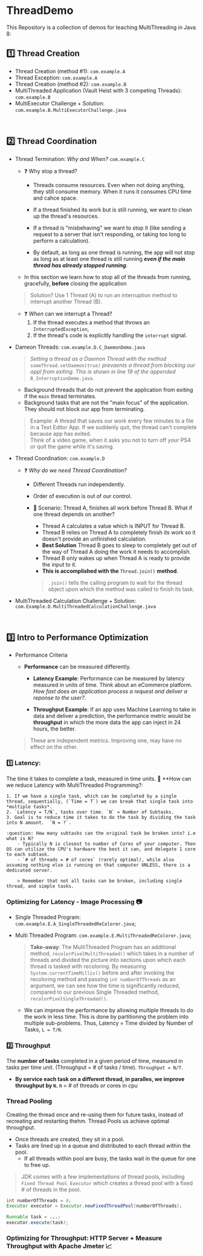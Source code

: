 # ThreadDemo
This Repository is a collection of demos for teaching MultiThreading in Java 8:

## :one: Thread Creation

- Thread Creation (method #1): `com.example.A`
- Thread Exception: `com.example.A`
- Thread Creation (method #2): `com.example.B`
- MultiThreaded Application (Vault Heist with 3 competing Threads): `com.example.B`
- MultiExecutor Challenge + Solution: `com.example.B.MultiExecutorChallenge.java`

<br>

## :two: Thread Coordination

- Thread Termination: *Why and When?* `com.example.C`
    - :question: Why stop a thread? 
        - Threads consume resources.  Even when not doing anything, they still consume memory.  When it runs it consumes CPU time and cahce space.
        
        - If a thread finished its work but is still running, we want to clean up the thread's resources.
        
        - If a thread is "misbehaving" we want to stop it (like sending a request to a server that isn't responding, or taking too long to perform a calculation).
        
        - By default, as long as one thread is running, the app will not stop as long as at least one thread is still running ***even if the main thread has already stopped running***.

    - In this section we learn how to stop all of the threads from running, gracefully, **before** closing the application

    > Solution? Use 1 Thread (A) to run an interruption method to interrupt another Thread (B).

    - :question: *When* can we interrupt a Thread?
        1. If the thread executes a method that throws an `InterruptedException`,
        2. If the thread's code is explicitly handling the `interrupt` signal. 

- Dameon Threads: `com.example.D.C_DaemonDemo.java`

    > *Setting a thread as a Daemon Thread with the method* `someThread.setDaemon(true)` *prevaents a thread from blocking our appl from exiting.  This is shown in line 19 of the appended* `B_InterruptionDemo.java`.

    - Background threads that do not prevent the application from exiting if the `main` thread terminates.
    - Background tasks that are not the "main focus" of the application.  They should not block our app from terminating.

    > Example: A thread that saves our work every few minutes to a file in a Text Editor App.  If we suddenly quit, the thread can't complete because app has exited.<br>
    > Think of a video game, when it asks you not to turn off your PS4 or quit the game while it's saving.

- Thread Coordination: `com.example.D`

    - :question: *Why do we need Thread Coordination?*
        - Different Threads run independently.
        - Order of execution is out of our control.
        
        - :thought_balloon: Scenario: Thread A, finishes all work before Thread B.  What if one thread depends on another?
            
            - Thread A calculates a value which is INPUT for Thread B.
            - Thread B relies on Thread A to completely finish its work so it doesn't provide an unfinished calculation.
            - **Best Solution** Thread B goes to sleep to completely get out of the way of Thread A doing the work it needs to accomplish.
            - Thread B only wakes up when Thread A is ready to provide the input to it.
            - **This is accomplished with the** `Thread.join()` **method**.

            > `.join()` tells the calling program to wait for the thread object upon which the method was called to finish its task.

- MultiThreaded Calculation Challenge + Solution: `com.Example.D.MultiThreadedCalculationChallenge.java`

<br>

## :three: Intro to Performance Optimization

- Performance Criteria
    - **Performance** can be measured differently. 
        
        - **Latency Example**: Performance can be measured by latency measured in units of time.  Think about an eCommerce platform. *How fast does an application process a request and deliver a reponse to the user?*.

        - **Throughput Example**: If an app uses Machine Learning to take in data and deliver a prediction, the performance metric would be **throughput** in which the more data the app can inject in 24 hours, the better.

    > These are independent metrics.  Improving one, may have no effect on the other.

### :one: Latency: 
The time it takes to complete a task, measured in time units. :brain: **How can we reduce Latency with MultiThreaded Programming?:

    1. If we have a single task, which can be completed by a single thread, sequentially, (`Time = T`) we can break that single task into *multiple tasks*.
    2. `Latency = T/N`, tasks over time. `N` = Number of Subtasks.
    3. Goal is to reduce time it takes to do the task by dividing the task into N amount.  `N = ?`.

    :question: How many subtasks can the original task be broken into? i.e what is N?
        - Typically N is closest to number of Cores of your computer. Then OS can utilize the CPU's hardware the best it can, and delegate 1 core to each subtask.
        - `# of threads = # of cores` (rarely optimal), while also assuming nothing else is running on that computer UNLESS, there is a dedicated server.

        > Remember that not all tasks can be broken, including single thread, and simple tasks.

### Optimizing for Latency - Image Processing :camera:
- Single Threaded Program: `com.example.E.A_SingleThreadedReColorer.java`;
- Multi Threaded Program: `com.example.E.MultiThreadedReColorer.java`;

    > **Take-away**: The MultiThreaded Program has an additional method, `recolorPixelMultiThreaded()` which takes in a number of threads and divided the picture into sections upon which each thread is tasked with recoloring.  By measuring `System.currentTimeMillis()` before and after invoking the recoloring method and passing `int numberOfThreads` as an argument, we can see how the time is significantly reduced, compared to our previous Single Threaded method, `recolorPixelSingleThreaded()`.


    - We can improve the performance by allowing multiple threads to do the work in less time.  This is done by partitioning the problem into multiple sub-problems.  Thus, Latency = Time divided by Number of Tasks, `L = T/N`.

### :two: Throughput
The **number of tasks** completed in a given period of time, measured in tasks per time unit.  (Throughput = # of tasks / time). `Throughput = N/T`.

- **By service each task on a different thread, in paralles, we improve throughput by `N`.** `N` = # of threads *or* cores in cpu

### Thread Pooling
Creating the thread once and re-using them for future tasks, instead of recreating and restarting thehm. Thread Pools us achieve optimal throughput. 

- Once threads are created, they sit in a pool.
- Tasks are lined up in a queue and distributed to each thread within the pool.
    - If all threads within pool are busy, the tasks wait in the queue for one to free up.

> JDK comes with a few implementations of thread pools, including `Fixed Thread Pool Executor` which creates a thread pool with a fixed # of threads in the pool.

```java
int numberOfThreads = 4;
Executor executor = Executor.newFixedThreadPool(numberOfThreads);

Runnable task = ...;
executor.execute(task);
```

### Optimizing for Throughput: HTTP Server + Measure Throughput with Apache Jmeter :chart_with_upwards_trend:
